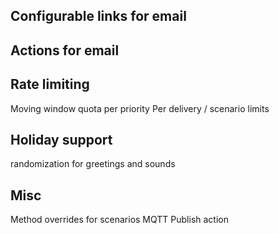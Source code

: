 
## Configurable links for email

## Actions for email

## Rate limiting
Moving window quota per priority
Per delivery / scenario limits

## Holiday support
randomization for greetings and sounds

## Misc
Method overrides for scenarios
MQTT Publish action
